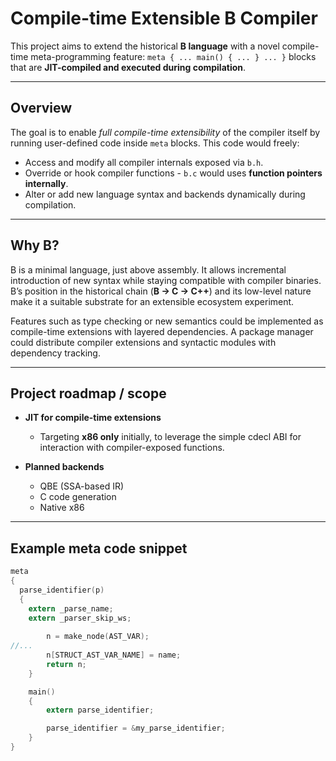 # Compile-time Extensible B Compiler

This project aims to extend the historical **B language** with a novel compile-time meta-programming feature:
`meta { ... main() { ... } ... }` blocks that are **JIT-compiled and executed during compilation**.

---

## Overview

The goal is to enable *full compile-time extensibility* of the compiler itself by running user-defined code inside `meta` blocks. This code would freely:

* Access and modify all compiler internals exposed via `b.h`.
* Override or hook compiler functions - `b.c` would uses **function pointers internally**.
* Alter or add new language syntax and backends dynamically during compilation.


---

## Why B?

B is a minimal language, just above assembly. It allows incremental introduction of new syntax while staying compatible with compiler binaries. B’s position in the historical chain (**B → C → C++**) and its low-level nature make it a suitable substrate for an extensible ecosystem experiment.



Features such as type checking or new semantics could be implemented as compile-time extensions with layered dependencies. A package manager could distribute compiler extensions and syntactic modules with dependency tracking.


---

## Project roadmap / scope

* **JIT for compile-time extensions**

  * Targeting **x86 only** initially, to leverage the simple cdecl ABI for interaction with compiler-exposed functions.

* **Planned backends**

  * QBE (SSA-based IR)
  * C code generation
  * Native x86

---

## Example meta code snippet

```c
meta
{
  parse_identifier(p)
  {
    extern _parse_name;
    extern _parser_skip_ws;
  
        n = make_node(AST_VAR);
//...
        n[STRUCT_AST_VAR_NAME] = name;
        return n;
    }

    main()
    {
        extern parse_identifier;

        parse_identifier = &my_parse_identifier;
    }
}
```

